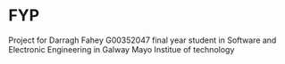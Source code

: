 # FYP

Project for Darragh Fahey G00352047 final year student in Software and Electronic Engineering in Galway Mayo Institue of technology
